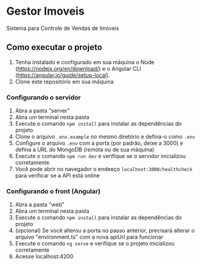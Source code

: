 # Gestor Imoveis
Sistema para Controle de Vendas de Imóveis


## Como executar o projeto

1. Tenha instalado e configurado em sua máquina o Node (https://nodejs.org/en/download/) e o Angular CLI (https://angular.io/guide/setup-local).
2. Clone este repositório em sua máquina

### Configurando o servidor

1. Abra a pasta "server"
2. Abra um terminal nesta pasta
3. Execute o comando ```npm install``` para instalar as dependências do projeto
4. Clone o arquivo ```.env.example``` no mesmo diretório e defina-o como ```.env```
5. Configure o arquivo ```.env``` com a porta (por padrão, deixe a 3000) e defina a URL do MongoDB (remota ou de sua máquina)
6. Execute o comando ```npm run dev``` e verifique se o servidor inicializou corretamente
7. Você pode abrir no navegador o endeeço ```localhost:3000/healthcheck``` para verificar se a API está online


### Configurando o front (Angular)

1. Abra a pasta "web"
2. Abra um terminal nesta pasta
3. Execute o comando ```npm install``` para instalar as dependências do projeto
4. (opcional) Se você alterou a porta no passo anterior, precisará alterar o arquivo "environment.ts" com a nova apiUrl para funcionar
5. Execute o comando ```ng serve``` e verifique se o projeto inicializou corretamente
6. Acesse localhost:4200